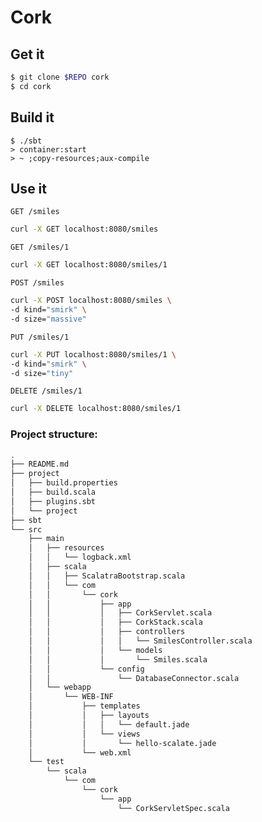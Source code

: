 # Cork #

## Get it ##

```sh
$ git clone $REPO cork
$ cd cork
```

## Build it ##
```
$ ./sbt
> container:start
> ~ ;copy-resources;aux-compile
```

## Use it ##

```GET /smiles```
```sh
curl -X GET localhost:8080/smiles
```

```GET /smiles/1```
```sh
curl -X GET localhost:8080/smiles/1
```

```POST /smiles```
```sh
curl -X POST localhost:8080/smiles \
-d kind="smirk" \
-d size="massive"
```

```PUT /smiles/1```
```sh
curl -X PUT localhost:8080/smiles/1 \
-d kind="smirk" \
-d size="tiny"
```

```DELETE /smiles/1```
```sh
curl -X DELETE localhost:8080/smiles/1
```

### Project structure: ###
```sh
.
├── README.md
├── project
│   ├── build.properties
│   ├── build.scala
│   ├── plugins.sbt
│   └── project
├── sbt
└── src
    ├── main
    │   ├── resources
    │   │   └── logback.xml
    │   ├── scala
    │   │   ├── ScalatraBootstrap.scala
    │   │   └── com
    │   │       └── cork
    │   │           ├── app
    │   │           │   ├── CorkServlet.scala
    │   │           │   ├── CorkStack.scala
    │   │           │   ├── controllers
    │   │           │   │   └── SmilesController.scala
    │   │           │   └── models
    │   │           │       └── Smiles.scala
    │   │           └── config
    │   │               └── DatabaseConnector.scala
    │   └── webapp
    │       └── WEB-INF
    │           ├── templates
    │           │   ├── layouts
    │           │   │   └── default.jade
    │           │   └── views
    │           │       └── hello-scalate.jade
    │           └── web.xml
    └── test
        └── scala
            └── com
                └── cork
                    └── app
                        └── CorkServletSpec.scala
```
